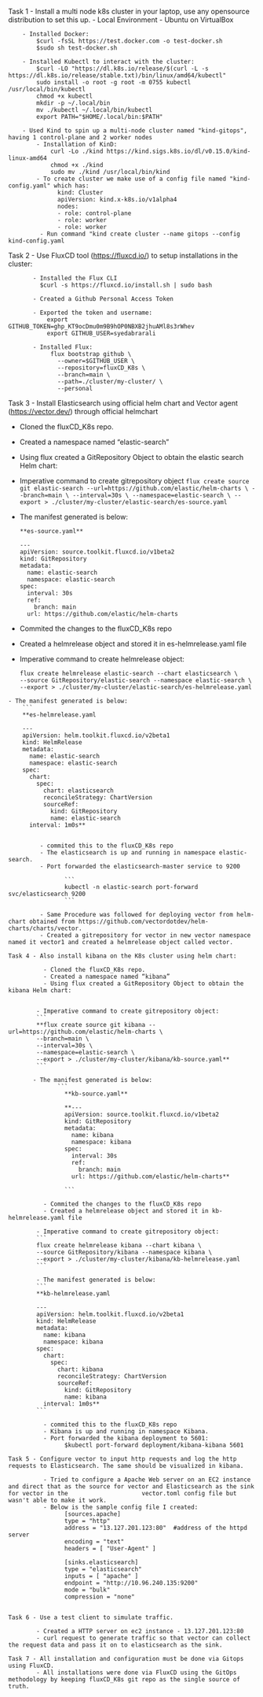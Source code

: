 
Task 1 - Install a multi node k8s cluster in your laptop, use any opensource distribution to set this up.
        - Local Environment - Ubuntu on VirtualBox
        
        - Installed Docker:
            $curl -fsSL https://test.docker.com -o test-docker.sh
            $sudo sh test-docker.sh
            
        - Installed Kubectl to interact with the cluster:
            $curl -LO "https://dl.k8s.io/release/$(curl -L -s https://dl.k8s.io/release/stable.txt)/bin/linux/amd64/kubectl"
            sudo install -o root -g root -m 0755 kubectl /usr/local/bin/kubectl
            chmod +x kubectl
            mkdir -p ~/.local/bin
            mv ./kubectl ~/.local/bin/kubectl
            export PATH="$HOME/.local/bin:$PATH"

        - Used Kind to spin up a multi-node cluster named "kind-gitops", having 1 control-plane and 2 worker nodes
            - Installation of KinD:
                curl -Lo ./kind https://kind.sigs.k8s.io/dl/v0.15.0/kind-linux-amd64
                chmod +x ./kind
                sudo mv ./kind /usr/local/bin/kind 
            - To create cluster we make use of a config file named "kind-config.yaml" which has:
                  kind: Cluster
                  apiVersion: kind.x-k8s.io/v1alpha4
                  nodes:
                  - role: control-plane
                  - role: worker
                  - role: worker
             - Run command "kind create cluster --name gitops --config kind-config.yaml
             
             
Task 2 - Use FluxCD tool (https://fluxcd.io/) to setup installations in the cluster:

           - Installed the Flux CLI
             $curl -s https://fluxcd.io/install.sh | sudo bash
             
           - Created a Github Personal Access Token
           
           - Exported the token and username:
               export GITHUB_TOKEN=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
               export GITHUB_USER=syedabrarali
               
           - Installed Flux:
                flux bootstrap github \
                  --owner=$GITHUB_USER \
                  --repository=fluxCD_K8s \
                  --branch=main \
                  --path=./cluster/my-cluster/ \
                  --personal


Task 3 - Install Elasticsearch using official helm chart and Vector agent (https://vector.dev/) through official helmchart

  - Cloned the fluxCD_K8s repo.
  - Created a namespace named “elastic-search”
  - Using flux created a GitRepository Object to obtain the elastic search Helm chart:

       
  - Imperative command to create gitrepository object
        ```
        flux create source git elastic-search --url=https://github.com/elastic/helm-charts \
        --branch=main \
        --interval=30s \
        --namespace=elastic-search \
        --export > ./cluster/my-cluster/elastic-search/es-source.yaml
        ```

   - The manifest generated is below:
        ```
        **es-source.yaml**

        ---
        apiVersion: source.toolkit.fluxcd.io/v1beta2
        kind: GitRepository
        metadata:
          name: elastic-search
          namespace: elastic-search
        spec:
          interval: 30s
          ref:
            branch: main
          url: https://github.com/elastic/helm-charts
        ```

   - Commited the changes to the fluxCD_K8s repo
   - Created a helmrelease object and stored it in es-helmrelease.yaml file
   
   - Imperative command to create helmrelease object:
        ```
        flux create helmrelease elastic-search --chart elasticsearch \
        --source GitRepository/elastic-search --namespace elastic-search \
        --export > ./cluster/my-cluster/elastic-search/es-helmrelease.yaml
        ```
    - The manifest generated is below:
        ```
        **es-helmrelease.yaml

        ---
        apiVersion: helm.toolkit.fluxcd.io/v2beta1
        kind: HelmRelease
        metadata:
          name: elastic-search
          namespace: elastic-search
        spec:
          chart:
            spec:
              chart: elasticsearch
              reconcileStrategy: ChartVersion
              sourceRef:
                kind: GitRepository
                name: elastic-search
          interval: 1m0s**
```

         - commited this to the fluxCD_K8s repo
         - The elasticsearch is up and running in namespace elastic-search.
         - Port forwarded the elasticsearch-master service to 9200

                ```
                kubectl -n elastic-search port-forward svc/elasticsearch 9200
                ```

         - Same Procedure was followed for deploying vector from helm-chart obtained from https://github.com/vectordotdev/helm-charts/charts/vector. 
         - Created a gitrepository for vector in new vector namespace named it vector1 and created a helmrelease object called vector.
         
Task 4 - Also install kibana on the K8s cluster using helm chart:

          - Cloned the fluxCD_K8s repo.
          - Created a namespace named “kibana”
          - Using flux created a GitRepository Object to obtain the kibana Helm chart:


        - Imperative command to create gitrepository object:
        ```
        **flux create source git kibana --url=https://github.com/elastic/helm-charts \
        --branch=main \
        --interval=30s \
        --namespace=elastic-search \
        --export > ./cluster/my-cluster/kibana/kb-source.yaml**
        ```

       - The manifest generated is below:
              ```
                **kb-source.yaml**

                **---
                apiVersion: source.toolkit.fluxcd.io/v1beta2
                kind: GitRepository
                metadata:
                  name: kibana
                  namespace: kibana
                spec:
                  interval: 30s
                  ref:
                    branch: main
                  url: https://github.com/elastic/helm-charts**

                ```

          - Commited the changes to the fluxCD_K8s repo
          - Created a helmrelease object and stored it in kb-helmrelease.yaml file
          
        - Imperative command to create gitrepository object:
        ```
        flux create helmrelease kibana --chart kibana \
        --source GitRepository/kibana --namespace kibana \
        --export > ./cluster/my-cluster/kibana/kb-helmrelease.yaml
        ```
        
        - The manifest generated is below:
        ```
        **kb-helmrelease.yaml

        ---
        apiVersion: helm.toolkit.fluxcd.io/v2beta1
        kind: HelmRelease
        metadata:
          name: kibana
          namespace: kibana
        spec:
          chart:
            spec:
              chart: kibana
              reconcileStrategy: ChartVersion
              sourceRef:
                kind: GitRepository
                name: kibana
          interval: 1m0s**
        ```

          - commited this to the fluxCD_K8s repo
          - Kibana is up and running in namespace Kibana.
          - Port forwarded the kibana deployment to 5601:
                $kubectl port-forward deployment/kibana-kibana 5601

Task 5 - Configure vector to input http requests and log the http requests to Elasticsearch. The same should be visualized in kibana.
          
          - Tried to configure a Apache Web server on an EC2 instance and direct that as the source for vector and Elasticsearch as the sink for vector in the                     vector.toml config file but wasn't able to make it work.
          - Below is the sample config file I created:
                [sources.apache]
                type = "http"
                address = "13.127.201.123:80"  #address of the httpd server
                encoding = "text"
                headers = [ "User-Agent" ]
                
                [sinks.elasticsearch]
                type = "elasticsearch"
                inputs = [ "apache" ]
                endpoint = "http://10.96.240.135:9200"
                mode = "bulk"
                compression = "none"

        
Task 6 - Use a test client to simulate traffic.
        
        - Created a HTTP server on ec2 instance - 13.127.201.123:80
        - curl request to generate traffic so that vector can collect the request data and pass it on to elasticsearch as the sink.
        
Task 7 - All installation and configuration must be done via Gitops using FluxCD.
        - All installations were done via FluxCD using the GitOps methodology by keeping fluxCD_K8s git repo as the single source of truth.


